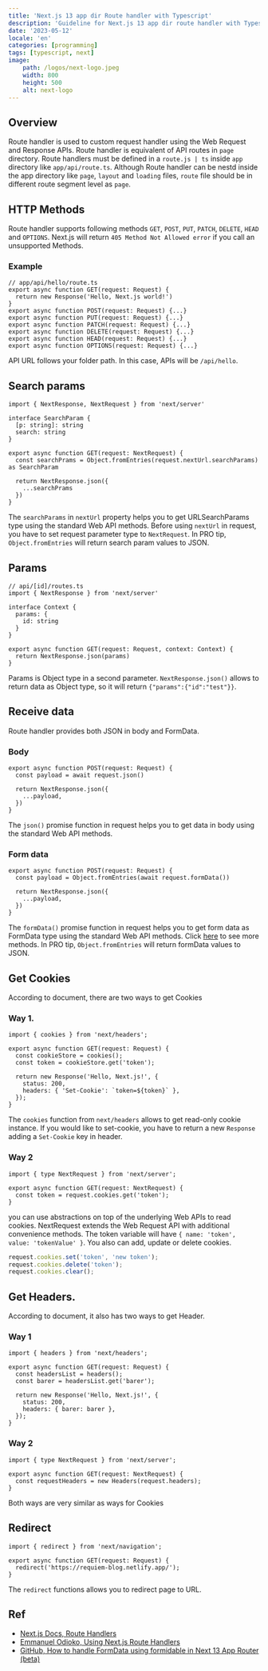 ```yaml
---
title: 'Next.js 13 app dir Route handler with Typescript'
description: 'Guideline for Next.js 13 app dir route handler with Typescript'
date: '2023-05-12'
locale: 'en'
categories: [programming]
tags: [typescript, next]
image:
    path: /logos/next-logo.jpeg
    width: 800
    height: 500 
    alt: next-logo
---
```


## Overview
Route handler is used to custom request handler using the Web Request and Response APIs.
Route handler is equivalent of API routes in `page` directory. Route handlers must be defined in a `route.js | ts` inside `app` directory like `app/api/route.ts`. 
Although Route handler can be nestd inside the app directory like `page`, `layout` and `loading` files,  `route` file should be in different route segment level as `page`.

## HTTP Methods
Route handler supports following methods `GET`, `POST`, `PUT`, `PATCH`, `DELETE`, `HEAD` and `OPTIONS`.
Next.js will return `405 Method Not Allowed error` if you call an unsupported Methods.

### Example
```tsx
// app/api/hello/route.ts
export async function GET(request: Request) {
  return new Response('Hello, Next.js world!')
}
export async function POST(request: Request) {...}
export async function PUT(request: Request) {...}
export async function PATCH(request: Request) {...}
export async function DELETE(request: Request) {...}
export async function HEAD(request: Request) {...}
export async function OPTIONS(request: Request) {...}
```
API URL follows your folder path. In this case, APIs will be `/api/hello`.

## Search params
```tsx
import { NextResponse, NextRequest } from 'next/server'

interface SearchParam {
  [p: string]: string
  search: string
}

export async function GET(request: NextRequest) {
  const searchPrams = Object.fromEntries(request.nextUrl.searchParams) as SearchParam

  return NextResponse.json({
    ...searchPrams
  })
}
```
The `searchParams` in `nextUrl` property helps you to get URLSearchParams type using the standard Web API methods.
Before using `nextUrl` in request, you have to set request parameter type to `NextRequest`.
In PRO tip, `Object.fromEntries` will return search param values to JSON.

## Params
```tsx
// api/[id]/routes.ts
import { NextResponse } from 'next/server'

interface Context {
  params: {
    id: string
  }
}

export async function GET(request: Request, context: Context) {
  return NextResponse.json(params)
}
```
Params is Object type in a second parameter.
`NextResponse.json()` allows to return data as Object type, so it will return `{"params":{"id":"test"}}`.

## Receive data
Route handler provides both JSON in body and FormData.

### Body
```tsx
export async function POST(request: Request) {
  const payload = await request.json()

  return NextResponse.json({
    ...payload,
  })
}
```
The `json()` promise function in request helps you to get data in body using the standard Web API methods.

### Form data
```tsx
export async function POST(request: Request) {
  const payload = Object.fromEntries(await request.formData())

  return NextResponse.json({
    ...payload,
  })
}
```
The `formData()` promise function in request helps you to get form data as FormData type using the standard Web API methods.
Click [here](https://developer.mozilla.org/en-US/docs/Web/API/FormData) to see more methods. 
In PRO tip, `Object.fromEntries` will return formData values to JSON.

## Get Cookies
According to document, there are two ways to get Cookies

### Way 1.
```tsx
import { cookies } from 'next/headers';
 
export async function GET(request: Request) {
  const cookieStore = cookies();
  const token = cookieStore.get('token');
 
  return new Response('Hello, Next.js!', {
    status: 200,
    headers: { 'Set-Cookie': `token=${token}` },
  });
}
```
The `cookies` function from `next/headers` allows to get read-only cookie instance. 
If you would like to set-cookie, you have to return a new `Response` adding a `Set-Cookie` key in header.

### Way 2
```tsx
import { type NextRequest } from 'next/server';
 
export async function GET(request: NextRequest) {
  const token = request.cookies.get('token');
}
```
you can use abstractions on top of the underlying Web APIs to read cookies. 
NextRequest extends the Web Request API with additional convenience methods.
The token variable will have `{ name: 'token', value: 'tokenValue' }`.
You also can add, update or delete cookies. 
```typescript
request.cookies.set('token', 'new token');
request.cookies.delete('token');
request.cookies.clear();
```

## Get Headers.
According to document, it also has two ways to get Header.

### Way 1
```tsx
import { headers } from 'next/headers';
 
export async function GET(request: Request) {
  const headersList = headers();
  const barer = headersList.get('barer');
 
  return new Response('Hello, Next.js!', {
    status: 200,
    headers: { barer: barer },
  });
}
```

### Way 2
```tsx
import { type NextRequest } from 'next/server';
 
export async function GET(request: NextRequest) {
  const requestHeaders = new Headers(request.headers);
}
```
Both ways are very similar as ways for Cookies 

## Redirect
```tsx
import { redirect } from 'next/navigation';
 
export async function GET(request: Request) {
  redirect('https://requiem-blog.netlify.app/');
}
```
The `redirect` functions allows you to redirect page to URL.

## Ref
- [Next.js Docs, Route Handlers](https://nextjs.org/docs/app/building-your-application/routing/router-handlers)
- [Emmanuel Odioko, Using Next.js Route Handlers](https://nextjs.org/docs/app/building-your-application/routing/router-handlers)
- [GitHub, How to handle FormData using formidable in Next 13 App Router (beta)](https://github.com/vercel/next.js/discussions/48164)
